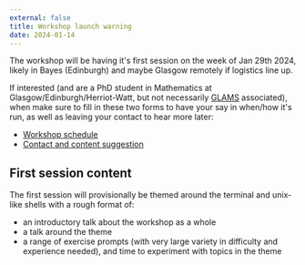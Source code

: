 ```yaml
---
external: false
title: Workshop launch warning
date: 2024-01-14
---
```


The workshop will be having it's first session on the week of Jan 29th 2024, likely in Bayes (Edinburgh) and maybe Glasgow remotely if logistics line up.

If interested (and are a PhD student in Mathematics at Glasgow/Edinburgh/Herriot-Watt, but not necessarily [GLAMS](https://www.glams.org/) associated), when make sure to fill in these two forms to have your say in when/how it's run, as well as leaving your contact to hear more later:
- [Workshop schedule](https://rallly.co/invite/2ravenx5ymQR)
- [Contact and content suggestion](https://forms.office.com/Pages/ResponsePage.aspx?id=sAafLmkWiUWHiRCgaTTcYSk46CC55_BEsRipfVdSTE1URjI2NlhXQ1lWVzJXSjFENldJTUIyNU5RSi4u)

## First session content

The first session will provisionally be themed around the terminal and unix-like shells with a rough format of:
- an introductory talk about the workshop as a whole
- a talk around the theme
- a range of exercise prompts (with very large variety in difficulty and experience needed), and time to experiment with topics in the theme

